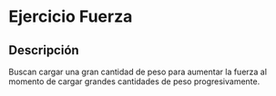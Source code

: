 # Ejercicio Fuerza
## Descripción
Buscan cargar una gran cantidad de peso para aumentar la fuerza al momento de cargar grandes cantidades de peso progresivamente.
